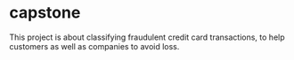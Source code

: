 # capstone
This project is about classifying fraudulent credit card transactions, to help customers as well as companies to avoid loss.
